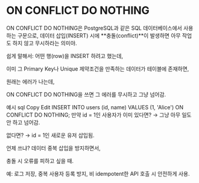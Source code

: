 # ON CONFLICT DO NOTHING

ON CONFLICT DO NOTHING은 PostgreSQL과 같은 SQL 데이터베이스에서 사용하는 구문으로, 데이터 삽입(INSERT) 시에 **충돌(conflict)**이 발생하면 아무 작업도 하지 않고 무시하라는 의미야.

쉽게 말해서:
어떤 행(row)을 INSERT 하려고 했는데,

이미 그 Primary Key나 Unique 제약조건을 만족하는 데이터가 테이블에 존재하면,

원래는 에러가 나는데,

ON CONFLICT DO NOTHING을 쓰면 그 에러를 무시하고 그냥 넘어감.

예시
sql
Copy
Edit
INSERT INTO users (id, name)
VALUES (1, 'Alice')
ON CONFLICT DO NOTHING;
만약 id = 1인 사용자가 이미 있다면?
→ 그냥 아무 일도 안 하고 넘어감.

없다면?
→ id = 1인 새로운 유저 삽입됨.

언제 쓰냐?
데이터 중복 삽입을 방지하면서,

충돌 시 오류를 피하고 싶을 때.

예: 로그 저장, 중복 사용자 등록 방지, 비 idempotent한 API 호출 시 안전하게 사용.

